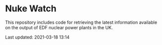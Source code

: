 # Nuke Watch

This repository includes code for retrieving the latest information available on the output of EDF nuclear power plants in the UK.

Last updated: 2021-03-18 13:14